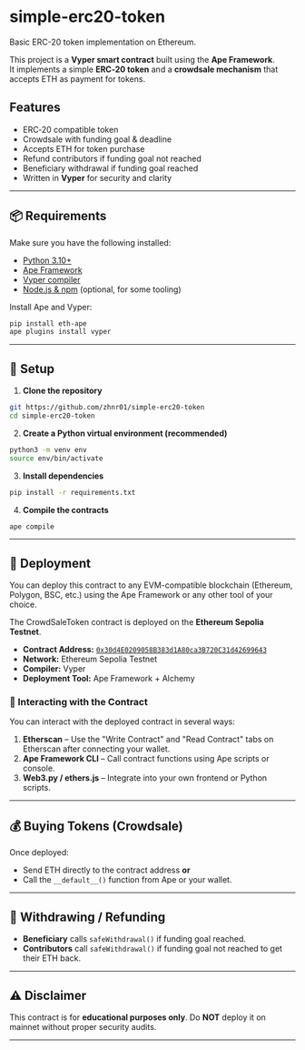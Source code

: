 # simple-erc20-token
Basic ERC-20 token implementation on Ethereum.

This project is a **Vyper smart contract** built using the **Ape Framework**.  
It implements a simple **ERC‑20 token** and a **crowdsale mechanism** that accepts ETH as payment for tokens.

## Features
- ERC‑20 compatible token
- Crowdsale with funding goal & deadline
- Accepts ETH for token purchase
- Refund contributors if funding goal not reached
- Beneficiary withdrawal if funding goal reached
- Written in **Vyper** for security and clarity

---

## 📦 Requirements

Make sure you have the following installed:

- [Python 3.10+](https://www.python.org/downloads/)
- [Ape Framework](https://docs.apeworx.io/ape/stable/userguides/quickstart.html)
- [Vyper compiler](https://docs.vyperlang.org/en/stable/installing-vyper.html)
- [Node.js & npm](https://nodejs.org/) (optional, for some tooling)

Install Ape and Vyper:

```bash
pip install eth-ape
ape plugins install vyper
````

---

## 🚀 Setup

1. **Clone the repository**

```bash
git https://github.com/zhnr01/simple-erc20-token
cd simple-erc20-token
```

2. **Create a Python virtual environment (recommended)**

```bash
python3 -m venv env
source env/bin/activate
```

3. **Install dependencies**

```bash
pip install -r requirements.txt
```

4. **Compile the contracts**

```bash
ape compile
```
---
## 📜 Deployment

You can deploy this contract to any EVM-compatible blockchain (Ethereum, Polygon, BSC, etc.)
using the Ape Framework or any other tool of your choice.


The CrowdSaleToken contract is deployed on the **Ethereum Sepolia Testnet**.

- **Contract Address:** [`0x30d4E0209058B383d1A80ca3B720C31d42699643`](https://sepolia.etherscan.io/address/0x30d4E0209058B383d1A80ca3B720C31d42699643)
- **Network:** Ethereum Sepolia Testnet
- **Compiler:** Vyper
- **Deployment Tool:** Ape Framework + Alchemy

### 💬 Interacting with the Contract
You can interact with the deployed contract in several ways:
1. **Etherscan** – Use the "Write Contract" and "Read Contract" tabs on Etherscan after connecting your wallet.
1. **Ape Framework CLI** – Call contract functions using Ape scripts or console.
2. **Web3.py / ethers.js** – Integrate into your own frontend or Python scripts.
---

## 💰 Buying Tokens (Crowdsale)

Once deployed:

* Send ETH directly to the contract address **or**
* Call the `__default__()` function from Ape or your wallet.

---

## 🔄 Withdrawing / Refunding

* **Beneficiary** calls `safeWithdrawal()` if funding goal reached.
* **Contributors** call `safeWithdrawal()` if funding goal not reached to get their ETH back.

---

## ⚠️ Disclaimer

This contract is for **educational purposes only**.
Do **NOT** deploy it on mainnet without proper security audits.

---

